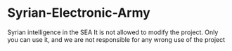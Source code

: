 # Syrian-Electronic-Army
 Syrian intelligence in the SEA It is not allowed to modify the project. Only you can use it, and we are not responsible for any wrong use of the project
